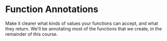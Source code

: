 # Function Annotations 
Make it clearer what kinds of values your functions can accept, and what
they return.  We'll be annotating most of the functions that we create,
in the remainder of this course. 

